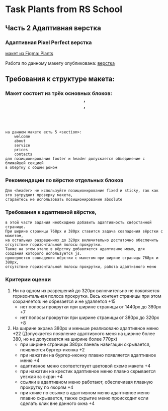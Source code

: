 # Task Plants from RS School 

## Часть 2 Адаптивная верстка

### Адаптивная Pixel Perfect верстка 
[макет из Figma: Plants](https://www.figma.com/file/ntVt8IwlwzfVFMBuVVAze8/Plants?node-id=0%3A1&t=Pr55BfwanuOYrYxn-0)

Работа по данному макету опубликована:
[верстка](https://phcode.site/p/p-34964bf6795/dist/index.html)

## Требования к структуре макета:

### Макет состоит из трёх основных блоков: <header>, <main>, <footer>
    на данном макете есть 5 <section>:
        welcome
        about
        service
        prices
        contacts
    для позиционирования footer и header допускается объединение с ближайшей секцией 
    в обертку с общим фоном

### Рекомендации по вёрстке отдельных блоков

    Для <header> не используйте позиционирование fixed и sticky, так как это затруднит проверку макета, 
    старайтесь не использовать позиционирование absolute
    
### Требования к адаптивной вёрстке,
    в этой части задания необходимо добавить адаптивность свёрстанной странице. 
    При ширине страницы 768px и 380px ставится задача совпадения вёрстки с макетом, 
    на остальных разрешениях до 320рх включительно достаточно обеспечить отсутствие горизонтальной полосы прокрутки.
    Также на этом этапе в вёрстку добавляется адаптивное меню, для создания которого используется js.
    проверяется совпадения вёрстки с макетом при ширине страницы 768px и 380рх, 
    отсутствие горизонтальной полосы прокрутки, работа адаптивного меню

### Критерии оценки
1. Ни на одном из разрешений до 320px включительно не появляется горизонтальная полоса прокрутки. Весь контент страницы при этом сохраняется: не обрезается и не удаляется +15
   - нет полосы прокрутки при ширине страницы от 1440рх до 380px +7
   - нет полосы прокрутки при ширине страницы от 380px до 320рх +8
2. На ширине экрана 380рх и меньше реализовано адаптивное меню +22 (Допускается появление адаптивного меня на ширине более 380, но не допускается на ширине более 770px)
   - при ширине страницы 380рх панель навигации скрывается, появляется бургер-иконка +2   
   - при нажатии на бургер-иконку плавно появляется адаптивное меню +4
   - адаптивное меню соответствует цветовой схеме макета +4
   - при нажатии на крестик адаптивное меню плавно скрывается уезжая за экран +4
   - ссылки в адаптивном меню работают, обеспечивая плавную прокрутку по якорям +4 
   - при клике по ссылке в адаптивном меню адаптивное меню плавно скрывается, также скрытие меню происходит если сделать клик вне данного окна +4 
  
    
 
